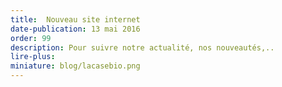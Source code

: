 ```yaml
---
title:  Nouveau site internet
date-publication: 13 mai 2016
order: 99
description: Pour suivre notre actualité, nos nouveautés,..
lire-plus:
miniature: blog/lacasebio.png
---
```


<!--fin-excerpt-->
<!-- ******************************** -->
<!-- **** début contenu détaillé **** -->


<!-- **** fin contenu détaillé **** -->
<!-- ****************************** -->



